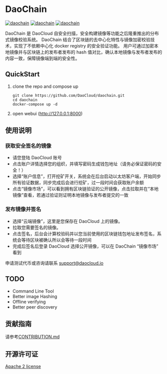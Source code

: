 # DaoChain

[![daochain](https://ci.daocloud.io/api/badge/build/daocloud/daochain)](https://dashboard.daocloud.io/orgs/daocloud/build-flows/b63b9fb5-d3d4-404b-8699-548910d87e51)
[![daochain](https://ci.daocloud.io/api/badge/test/daocloud/daochain)](https://dashboard.daocloud.io/orgs/daocloud/build-flows/b63b9fb5-d3d4-404b-8699-548910d87e51)
[![daochain](https://ci.daocloud.io/api/badge/coverage/daocloud/daochain?branch=master&criteria=line-rate)](https://dashboard.daocloud.io/orgs/daocloud/build-flows/b63b9fb5-d3d4-404b-8699-548910d87e51)

DaoChain 是 DaoCloud 自安全扫描，安全构建镜像等功能之后隆重推出的分布式镜像校验系统。
DaoChain 结合了区块链的去中心化特性与镜像加密校验技术，实现了不依赖中心化 docker registry 的安全验证功能。
用户可通过加密本地镜像并与区块链上的发布者发布的 hash 值对比，确认本地镜像与发布者发布的内容一致，保障镜像端到端的安全性。

## QuickStart

1. clone the repo and compose up 

    ```
    git clone https://github.com/DaoCloud/daochain.git
    cd daochain
    docker-compose up -d
    ```

2. open webui (http://127.0.0.1:8000)

## 使用说明

### 获取安全签名的镜像

* 请您登陆 DaoCloud 账号
* 点击账户详情选择您的组织，并填写密码生成钱包地址（请务必保证密码的安全！）
* 选择“账户信息”，打开挖矿开关，系统会在后台启动以太坊客户端，开始同步所有验证数据，同步完成后会进行挖矿，过一段时间会获取账户余额
* 点击“镜像市场”，可以看到拥有区块链验证的公开镜像，点击拉取并在“本地镜像”查看，若通过验证则证明本地镜像与发布者提交的一致

### 发布镜像并签名

* 选择“云端镜像”，这里是您保存在 DaoCloud 上的镜像。
* 拉取您需要签名的镜像。
* 点击签名，后台会计算校验码并以您当前使用的区块链钱包地址发布签名，系统会等待区块被确认所以会等待一段时间
* 完成后签名后登录 DaoCloud 选择公开镜像，可以在 DaoChain “镜像市场” 看到

申请测试代币或咨询请联系 support@daocloud.io

## TODO

* Command Line Tool
* Better image Hashing
* Offline verifying
* Better peer discovery

## 贡献指南

请参考[CONTRIBUTION.md](./CONTRIBUTION.md)

## 开源许可证

[Apache 2 license](./LICENSE)
